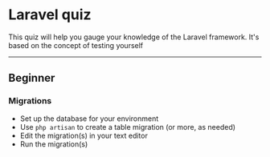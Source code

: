 # Laravel quiz
This quiz will help you gauge your knowledge of the Laravel framework. It's based on the concept of testing yourself 
***

## Beginner

### Migrations
- Set up the database for your environment
- Use `php artisan` to create a table migration (or more, as needed)
- Edit the migration(s) in your text editor
- Run the migration(s)